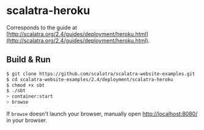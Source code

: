 # scalatra-heroku #

Corresponds to the guide at [http://scalatra.org/2.4/guides/deployment/heroku.html](http://scalatra.org/2.4/guides/deployment/heroku.html).

## Build & Run ##

```sh
$ git clone https://github.com/scalatra/scalatra-website-examples.git
$ cd scalatra-website-examples/2.4/deployment/scalatra-heroku
$ chmod +x sbt
$ ./sbt
> container:start
> browse
```

If `browse` doesn't launch your browser, manually open [http://localhost:8080/](http://localhost:8080/) in your browser.

